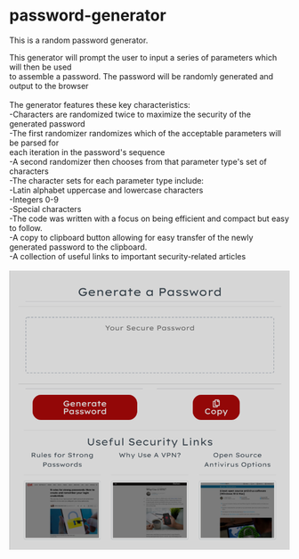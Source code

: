 # password-generator
This is a random password generator. 

This generator will prompt the user to input a series of parameters which will then be used<br>
to assemble a password. The password will be randomly generated and output to the browser<br>
<br>
The generator features these key characteristics:<br>
-Characters are randomized twice to maximize the security of the generated password<br>
  -The first randomizer randomizes which of the acceptable parameters will be parsed for<br>
   each iteration in the password's sequence<br>
  -A second randomizer then chooses from that parameter type's set of characters<br>
-The character sets for each parameter type include:<br>
  -Latin alphabet uppercase and lowercase characters<br>
  -Integers 0-9<br>
  -Special characters<br>
-The code was written with a focus on being efficient and compact but easy to follow.<br>
-A copy to clipboard button allowing for easy transfer of the newly generated password to the clipboard.<br>
-A collection of useful links to important security-related articles<br>
<br>
![screenshot](./Assets/pwordgen-screenshot.png)


